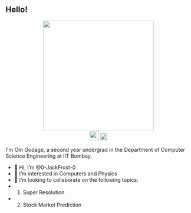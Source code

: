 ## Hello!
<!-- [![Gmail](https://cdn4.iconfinder.com/data/icons/free-colorful-icons/360/gmail.png)]() -->
<div id="header" align="center">
  <img src="https://camo.githubusercontent.com/5ddf73ad3a205111cf8c686f687fc216c2946a75005718c8da5b837ad9de78c9/68747470733a2f2f7468756d62732e6766796361742e636f6d2f4576696c4e657874446576696c666973682d736d616c6c2e676966" width="300"/>
</div>
<div id="badges" align="center">
<a href="mailto:omgodage@gmail.com?subject=Hi From Github!"><img src="https://cdn4.iconfinder.com/data/icons/free-colorful-icons/360/gmail.png"  width="25" height="25"/></a> <a href="https://www.linkedin.com/in/om-godage-167b31233/"><img src="https://cdn-icons-png.flaticon.com/512/174/174857.png"  width="20" height="20"/></a>
</div>

<!-- [![Star on GitHub](https://img.shields.io/github/stars/jonsn0w/hyde.svg?style=social)](https://github.com/jonsn0w/hyde/stargazers)
[![Tweet](https://img.shields.io/twitter/url/https/github.com/jonsn0w/hyde.svg?style=social)](https://twitter.com/intent/tweet?text=Check%20out%20Hyde!%20%E2%9C%A8%20An%20accessible,%20open-source%20markdown%20editor%20for%20any%20user%20E2%9C%A8%20https://github.com/jonsn0w/hyde%20%F0%9F%A4%97) -->
I'm Om Godage, a second year undergrad in the  Department of Computer Science Engineering at IIT Bombay.
- 👋 Hi, I’m @0-JackFrost-0
- 👀 I’m interested in Computers and Physics
- 💞️ I’m looking to collaborate on the following topics:
-  1. Super Resolution
-  2. Stock Market Prediction


<!---
0-JackFrost-0/0-JackFrost-0 is a ✨ special ✨ repository because its `README.md` (this file) appears on your GitHub profile.
You can click the Preview link to take a look at your changes.
--->
